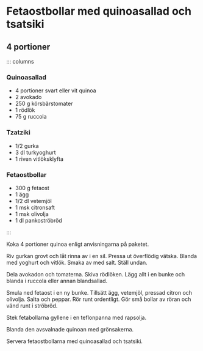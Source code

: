 # Fetaostbollar med quinoasallad och tsatsiki

## 4 portioner

::: columns
### Quinoasallad
* 4 portioner svart eller vit quinoa
* 2 avokado
* 250 g körsbärstomater
* 1 rödlök
* 75 g ruccola


### Tzatziki

* 1/2 gurka
* 3 dl turkyoghurt
* 1 riven vitlöksklyfta

### Fetaostbollar

* 300 g fetaost
* 1 ägg
* 1/2 dl vetemjöl
* 1 msk citronsaft
* 1 msk olivolja
* 1 dl pankoströbröd

:::

Koka 4 portioner quinoa enligt anvisningarna på paketet.

Riv gurkan grovt och låt rinna av i en sil. Pressa ut överflödig vätska. Blanda med yoghurt och vitlök. Smaka av med
salt. Ställ undan.

Dela avokadon och tomaterna. Skiva rödlöken. Lägg allt i en bunke och blanda i ruccola eller annan blandsallad.

Smula ned fetaost i en ny bunke. Tillsätt ägg, vetemjöl, pressad citron och olivolja. Salta och peppar. Rör runt
ordentligt. Gör små bollar av röran och vänd runt i ströbröd.

Stek fetabollarna gyllene i en teflonpanna med rapsolja.

Blanda den avsvalnade quinoan med grönsakerna.

Servera fetaostbollarna med quinoasallad och tsatsiki.